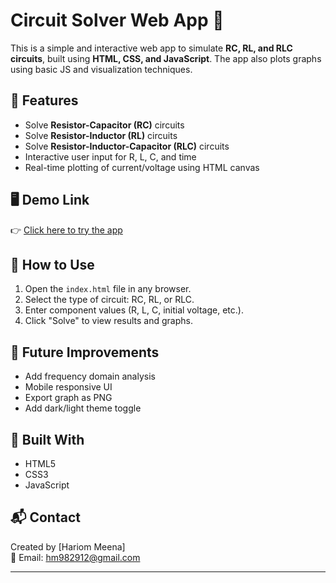 # Circuit Solver Web App 🔌

This is a simple and interactive web app to simulate **RC, RL, and RLC circuits**, built using **HTML, CSS, and JavaScript**. The app also plots graphs using basic JS and visualization techniques.

## 🔧 Features
- Solve **Resistor-Capacitor (RC)** circuits
- Solve **Resistor-Inductor (RL)** circuits
- Solve **Resistor-Inductor-Capacitor (RLC)** circuits
- Interactive user input for R, L, C, and time
- Real-time plotting of current/voltage using HTML canvas

## 🖥️ Demo Link
👉 [Click here to try the app](https://github.com/Hariom982912/circuit-solver-python/tree/main)


## 🚀 How to Use

1. Open the `index.html` file in any browser.
2. Select the type of circuit: RC, RL, or RLC.
3. Enter component values (R, L, C, initial voltage, etc.).
4. Click "Solve" to view results and graphs.

## 🔮 Future Improvements
- Add frequency domain analysis
- Mobile responsive UI
- Export graph as PNG
- Add dark/light theme toggle

## 🧠 Built With
- HTML5
- CSS3
- JavaScript

## 📬 Contact
Created by [Hariom Meena]  
📧 Email: hm982912@gmail.com 

---





